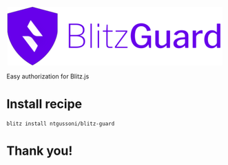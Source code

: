 <p align="center">
 <img src="blitz-guard.png" width="500px" />
</p>

Easy authorization for Blitz.js

# Install recipe

```blitz install ntgussoni/blitz-guard```


# Thank you!
 <!-- ALL-CONTRIBUTORS-LIST:START - Do not remove or modify this section -->
<!-- prettier-ignore -->
 <!-- ALL-CONTRIBUTORS-LIST:END -->
